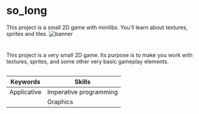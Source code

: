 # so_long
 This project is a small 2D game with minilibx. You'll learn about textures, sprites and tiles.
 ![banner](https://github.com/EniumRaphael/EniumRaphael/blob/main/covers/cover-so_long.png?raw=true)
# 
This project is a very small 2D game. Its purpose is to make you work with textures, sprites, and some other very basic gameplay elements.
##
| Keywords        | Skills      |
| ------|-----|
| Applicative   	|   Imperative programming   	|
||   Graphics   	|
